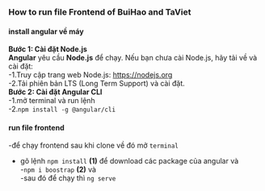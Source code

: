 ### How to run file Frontend of BuiHao and TaViet<br>
#### install angular về máy<br>
__Bước 1: Cài đặt Node.js__<br>
__Angular__ yêu cầu __Node.js__ để chạy. Nếu bạn chưa cài Node.js, hãy tải về và cài đặt:<br>
-1.Truy cập trang web Node.js: https://nodejs.org<br>
-2.Tải phiên bản LTS (Long Term Support) và cài đặt.<br>
__Bước 2: Cài đặt Angular CLI__<br>
-1.mở terminal và run lệnh<br>
-2.`npm install -g @angular/cli`<br>
#### run file frontend <br>
-để chạy frontend sau khi clone về đó mở `terminal`
- gõ lệnh `npm install` __(1)__ để download các package của angular và<br>
-`npm i boostrap` __(2)__ và  <br>
-sau đó để chạy thì `ng serve`<br>
